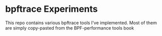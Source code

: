 # bpftrace Experiments
This repo contains various bpftrace tools I've implemented.
Most of them are simply copy-pasted from the BPF-performance tools book
